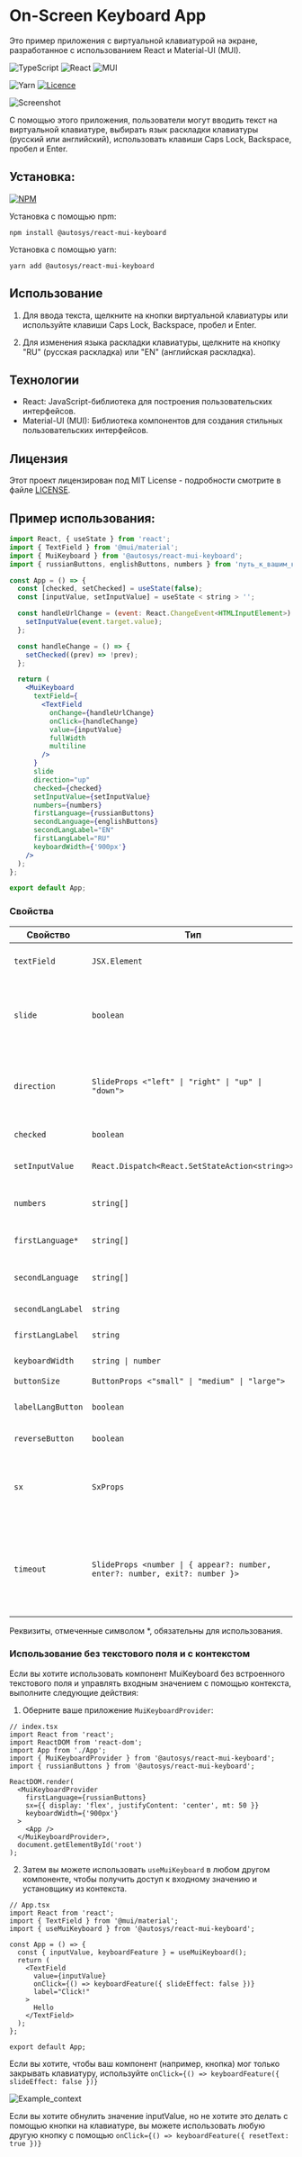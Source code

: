 # On-Screen Keyboard App

Это пример приложения с виртуальной клавиатурой на экране, разработанное с использованием React и Material-UI (MUI).

![TypeScript](https://img.shields.io/badge/typescript-%23007ACC.svg?style=for-the-badge&logo=typescript&logoColor=white)
![React](https://img.shields.io/badge/react-%2320232a.svg?style=for-the-badge&logo=react&logoColor=%2361DAFB)
![MUI](https://img.shields.io/badge/MUI-%230081CB.svg?style=for-the-badge&logo=mui&logoColor=white)

![Yarn](https://img.shields.io/badge/yarn-%232C8EBB.svg?style=for-the-badge&logo=yarn&logoColor=white)
[![Licence](https://img.shields.io/github/license/Ileriayo/markdown-badges?style=for-the-badge)](./LICENSE)

![Screenshot](./screenshots/ru_screen.png)

<!-- <hr> -->

С помощью этого приложения, пользователи могут вводить текст на виртуальной клавиатуре, выбирать язык раскладки клавиатуры (русский или английский), использовать клавиши Caps Lock, Backspace, пробел и Enter.

## Установка:

[![NPM](https://nodei.co/npm/@autosys/react-mui-keyboard.png?downloads=true&stars=true)](https://www.npmjs.com/package/@autosys/react-mui-keyboard)

Установка с помощью npm:

`npm install @autosys/react-mui-keyboard`

Установка с помощью yarn:

`yarn add @autosys/react-mui-keyboard`

## Использование

1. Для ввода текста, щелкните на кнопки виртуальной клавиатуры или используйте клавиши Caps Lock, Backspace, пробел и Enter.

2. Для изменения языка раскладки клавиатуры, щелкните на кнопку "RU" (русская раскладка) или "EN" (английская раскладка).

## Технологии

- React: JavaScript-библиотека для построения пользовательских интерфейсов.
- Material-UI (MUI): Библиотека компонентов для создания стильных пользовательских интерфейсов.

## Лицензия

Этот проект лицензирован под MIT License - подробности смотрите в файле [LICENSE](LICENSE).

## Пример использования:

```jsx
import React, { useState } from 'react';
import { TextField } from '@mui/material';
import { MuiKeyboard } from '@autosys/react-mui-keyboard';
import { russianButtons, englishButtons, numbers } from 'путь_к_вашим_клавишам';

const App = () => {
  const [checked, setChecked] = useState(false);
  const [inputValue, setInputValue] = useState < string > '';

  const handleUrlChange = (event: React.ChangeEvent<HTMLInputElement>) => {
    setInputValue(event.target.value);
  };

  const handleChange = () => {
    setChecked((prev) => !prev);
  };

  return (
    <MuiKeyboard
      textField={
        <TextField
          onChange={handleUrlChange}
          onClick={handleChange}
          value={inputValue}
          fullWidth
          multiline
        />
      }
      slide
      direction="up"
      checked={checked}
      setInputValue={setInputValue}
      numbers={numbers}
      firstLanguage={russianButtons}
      secondLanguage={englishButtons}
      secondLangLabel="EN"
      firstLangLabel="RU"
      keyboardWidth={'900px'}
    />
  );
};

export default App;
```

### Свойства

| Свойство          | Тип                                                                         | Описание                                                                                                                                                                  |
| ----------------- | --------------------------------------------------------------------------- | ------------------------------------------------------------------------------------------------------------------------------------------------------------------------- |
| `textField`       | `JSX.Element`                                                               | Компонент текстового поля ввода.                                                                                                                                          |
| `slide`           | `boolean`                                                                   | Флаг, указывающий, должна ли клавиатура появиться с анимацией Slide. По умолчанию, `true`.                                                                                |
| `direction`       | `SlideProps <"left" \| "right" \| "up" \| "down">`                          | Направление анимации Slide (используется, если `slide` установлен в `true`). По умолчанию, `up`.                                                                          |
| `checked`         | `boolean`                                                                   | Флаг видимости клавиатуры.                                                                                                                                                |
| `setInputValue`   | `React.Dispatch<React.SetStateAction<string>>`                              | Callback для установки значения текстового поля.                                                                                                                          |
| `numbers`         | `string[]`                                                                  | Массив символов для кнопок с цифрами.                                                                                                                                     |
| `firstLanguage*`  | `string[]`                                                                  | Массив символов для кнопок в первом языке.                                                                                                                                |
| `secondLanguage`  | `string[]`                                                                  | Массив символов для кнопок во втором языке.                                                                                                                               |
| `secondLangLabel` | `string`                                                                    | Метка для второго языка.                                                                                                                                                  |
| `firstLangLabel`  | `string`                                                                    | Метка для первого языка.                                                                                                                                                  |
| `keyboardWidth`   | `string \| number`                                                          | Ширина клавиатуры.                                                                                                                                                        |
| `buttonSize`      | `ButtonProps <"small" \| "medium" \| "large">`                              | Размер кнопки.                                                                                                                                                            |
| `labelLangButton` | `boolean`                                                                   | Кнопка переключения языков.                                                                                                                                               |
| `reverseButton`   | `boolean`                                                                   | Кнопка сброса текста.                                                                                                                                                     |
| `sx`              | `SxProps`                                                                   | [sx prop - это ярлык для определения пользовательских стилей, который имеет доступ к теме.](https://mui.com/system/getting-started/the-sx-prop/)                          |
| `timeout`         | `SlideProps <number \| { appear?: number, enter?: number, exit?: number }>` | [Продолжительность перехода в миллисекундах. Вы можете указать единый тайм-аут для всех переходов или индивидуально для объекта.](https://mui.com/material-ui/api/slide/) |

Реквизиты, отмеченные символом \*, обязательны для использования.

### Использование без текстового поля и с контекстом

Если вы хотите использовать компонент MuiKeyboard без встроенного текстового поля и управлять входным значением с помощью контекста, выполните следующие действия:

1. Оберните ваше приложение `MuiKeyboardProvider`:

```tsx
// index.tsx
import React from 'react';
import ReactDOM from 'react-dom';
import App from './App';
import { MuiKeyboardProvider } from '@autosys/react-mui-keyboard';
import { russianButtons } from '@autosys/react-mui-keyboard';

ReactDOM.render(
  <MuiKeyboardProvider
    firstLanguage={russianButtons}
    sx={{ display: 'flex', justifyContent: 'center', mt: 50 }}
    keyboardWidth={'900px'}
  >
    <App />
  </MuiKeyboardProvider>,
  document.getElementById('root')
);
```

2. Затем вы можете использовать `useMuiKeyboard` в любом другом компоненте, чтобы получить доступ к входному значению и установщику из контекста.

```tsx
// App.tsx
import React from 'react';
import { TextField } from '@mui/material';
import { useMuiKeyboard } from '@autosys/react-mui-keyboard';

const App = () => {
  const { inputValue, keyboardFeature } = useMuiKeyboard();
  return (
    <TextField
      value={inputValue}
      onClick={() => keyboardFeature({ slideEffect: false })}
      label="Click!"
    >
      Hello
    </TextField>
  );
};

export default App;
```

Если вы хотите, чтобы ваш компонент (например, кнопка) мог только закрывать клавиатуру, используйте `onClick={() => keyboardFeature({ slideEffect: false })}`

![Example_context](./screenshots/keyboard_context.png)

Если вы хотите обнулить значение inputValue, но не хотите это делать с помощью кнопки на клавиатуре, вы можете использовать любую другую кнопку с помощью `onClick={() => keyboardFeature({ resetText: true })}`
